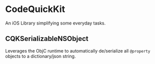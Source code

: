 CodeQuickKit
============

An iOS Library simplifying some everyday tasks.

CQKSerializableNSObject
-----------------------

Leverages the ObjC runtime to automatically de/serialize all `@property` objects to a dictionary/json string.

